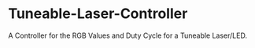 # Tuneable-Laser-Controller
A Controller for the RGB Values and Duty Cycle for a Tuneable Laser/LED.
